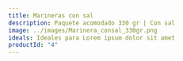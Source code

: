 ```yaml
---
title: Marineras con sal
description: Paquete acomodado 330 gr | Con sal
image: ../images/Marinera_consal_330gr.png
ideals: Ideales para Lorem ipsum dolor sit amet
productId: "4"
---
```

